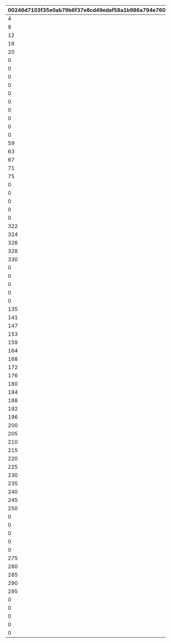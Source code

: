 |00246d7103f35e0ab79b6f37e8cd49edaf58a1b986a794e7603db24c1376bf58|13780e477ea29719581b2c804d7b5443922058937907f04a2971b0141b1f7355|7574d9aa3415b57e1b6cdb1570f2690b462609a34b2fa160a29965d1e1a7c91c|1dc4b40ec965a2c8f218bcbb818b4aca20cee7f6a43dd39175cfa69784458e95|ff3f37dfbe878be412043ba9508f79871517d77953d9cece1fe0a5f99e9d5378|1f4d11da45af3cd7ca6496b0427e3fdb77d4045bbe256718ff63820f34b126c6|8db9cd1b4ef5ed73f00765dbcb77de70f7c2ce70857062c77ca9e83dcabc8dae|f2f11e3b5f0158af6be8bb8e7a1fb6e4b105f4588db371392ac50209f0119be1|704bba2bb8118ebd517ae9b76888ee68627f29d540fcf706d651d28121c5b085|
| --- | --- | --- | --- | --- | --- | --- | --- | --- |
|4|0|0|101|0|1|3|0|2|
|8|0|0|102|0|5|7|0|6|
|12|0|0|103|0|9|11|0|10|
|16|0|0|104|0|13|15|0|14|
|20|0|0|105|0|17|19|0|18|
|0|0|0|106|0|21|23|0|22|
|0|0|0|107|0|24|26|0|25|
|0|0|0|108|0|27|29|0|28|
|0|0|0|109|0|30|32|0|31|
|0|0|0|110|0|33|35|0|34|
|0|39|0|111|0|36|38|0|37|
|0|43|0|112|0|40|42|0|41|
|0|47|0|113|0|44|46|0|45|
|0|51|0|114|0|48|50|0|49|
|0|55|0|115|0|52|54|0|53|
|59|0|0|201|0|56|58|0|57|
|63|0|0|202|0|60|62|0|61|
|67|0|0|203|0|64|66|0|65|
|71|0|0|204|0|68|70|0|69|
|75|0|0|205|0|72|74|0|73|
|0|79|0|206|0|76|78|0|77|
|0|83|0|207|0|80|82|0|81|
|0|87|0|208|0|84|86|0|85|
|0|91|0|209|0|88|90|0|89|
|0|95|0|210|0|92|94|0|93|
|322|321|0|211|0|96|98|0|97|
|324|323|0|212|0|99|101|0|100|
|326|325|0|213|0|102|104|0|103|
|328|327|0|214|0|105|107|0|106|
|330|329|0|215|0|108|110|0|109|
|0|114|0|301|0|111|113|0|112|
|0|118|0|302|0|115|117|0|116|
|0|122|0|303|0|119|121|0|120|
|0|126|0|304|0|123|125|0|124|
|0|130|0|305|0|127|129|0|128|
|135|0|0|306|133|131|134|136|132|
|141|0|0|307|139|137|140|142|138|
|147|0|0|308|145|143|146|148|144|
|153|0|0|309|151|149|152|154|150|
|159|0|0|310|157|155|158|160|156|
|164|0|0|311|0|161|163|0|162|
|168|0|0|312|0|165|167|0|166|
|172|0|0|313|0|169|171|0|170|
|176|0|0|314|0|173|175|0|174|
|180|0|0|315|0|177|179|0|178|
|184|0|0|401|0|181|183|0|182|
|188|0|0|402|0|185|187|0|186|
|192|0|0|403|0|189|191|0|190|
|196|0|0|404|0|193|195|0|194|
|200|0|0|405|0|197|199|0|198|
|205|0|0|406|203|201|204|0|202|
|210|0|0|407|208|206|209|0|207|
|215|0|0|408|213|211|214|0|212|
|220|0|0|409|218|216|219|0|217|
|225|0|0|410|223|221|224|0|222|
|230|229|0|411|0|226|228|0|227|
|235|234|0|412|0|231|233|0|232|
|240|239|0|413|0|236|238|0|237|
|245|244|0|414|0|241|243|0|242|
|250|249|0|415|0|246|248|0|247|
|0|254|0|501|0|251|253|0|252|
|0|258|0|502|0|255|257|0|256|
|0|262|0|503|0|259|261|0|260|
|0|266|0|504|0|263|265|0|264|
|0|270|0|505|0|267|269|0|268|
|275|274|0|506|0|271|273|0|272|
|280|279|0|507|0|276|278|0|277|
|285|284|0|508|0|281|283|0|282|
|290|289|0|509|0|286|288|0|287|
|295|294|0|510|0|291|293|0|292|
|0|299|300|511|0|296|298|0|297|
|0|304|305|512|0|301|303|0|302|
|0|309|310|513|0|306|308|0|307|
|0|314|315|514|0|311|313|0|312|
|0|319|320|515|0|316|318|0|317|